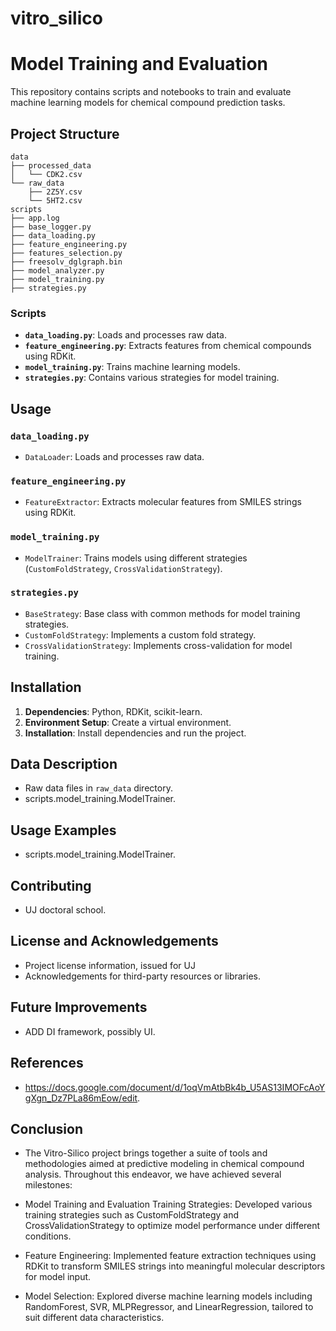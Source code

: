 # vitro_silico

# Model Training and Evaluation

This repository contains scripts and notebooks to train and evaluate machine learning models for chemical compound prediction tasks.

## Project Structure
```
data
├── processed_data
│   └── CDK2.csv
└── raw_data
    ├── 2Z5Y.csv
    └── 5HT2.csv
scripts
├── app.log
├── base_logger.py
├── data_loading.py
├── feature_engineering.py
├── features_selection.py
├── freesolv_dglgraph.bin
├── model_analyzer.py
├── model_training.py
├── strategies.py

```

### Scripts

- **`data_loading.py`**: Loads and processes raw data.
- **`feature_engineering.py`**: Extracts features from chemical compounds using RDKit.
- **`model_training.py`**: Trains machine learning models.
- **`strategies.py`**: Contains various strategies for model training.

## Usage

### `data_loading.py`

- `DataLoader`: Loads and processes raw data.

### `feature_engineering.py`

- `FeatureExtractor`: Extracts molecular features from SMILES strings using RDKit.

### `model_training.py`

- `ModelTrainer`: Trains models using different strategies (`CustomFoldStrategy`, `CrossValidationStrategy`).

### `strategies.py`

- `BaseStrategy`: Base class with common methods for model training strategies.
- `CustomFoldStrategy`: Implements a custom fold strategy.
- `CrossValidationStrategy`: Implements cross-validation for model training.

## Installation

1. **Dependencies**: Python, RDKit, scikit-learn.
2. **Environment Setup**: Create a virtual environment.
3. **Installation**: Install dependencies and run the project.

## Data Description

- Raw data files in `raw_data` directory.
- scripts.model_training.ModelTrainer.

## Usage Examples

- scripts.model_training.ModelTrainer.

## Contributing

- UJ doctoral school.

## License and Acknowledgements

- Project license information, issued for UJ
- Acknowledgements for third-party resources or libraries.

## Future Improvements

- ADD DI framework, possibly UI.

## References

- https://docs.google.com/document/d/1oqVmAtbBk4b_U5AS13IMOFcAoYgXgn_Dz7PLa86mEow/edit.

## Conclusion

- The Vitro-Silico project brings together a suite of tools and methodologies aimed at predictive modeling in chemical compound analysis. Throughout this endeavor, we have achieved several milestones:

- Model Training and Evaluation
Training Strategies: Developed various training strategies such as CustomFoldStrategy and CrossValidationStrategy to optimize model performance under different conditions.

- Feature Engineering: Implemented feature extraction techniques using RDKit to transform SMILES strings into meaningful molecular descriptors for model input.

- Model Selection: Explored diverse machine learning models including RandomForest, SVR, MLPRegressor, and LinearRegression, tailored to suit different data characteristics.
